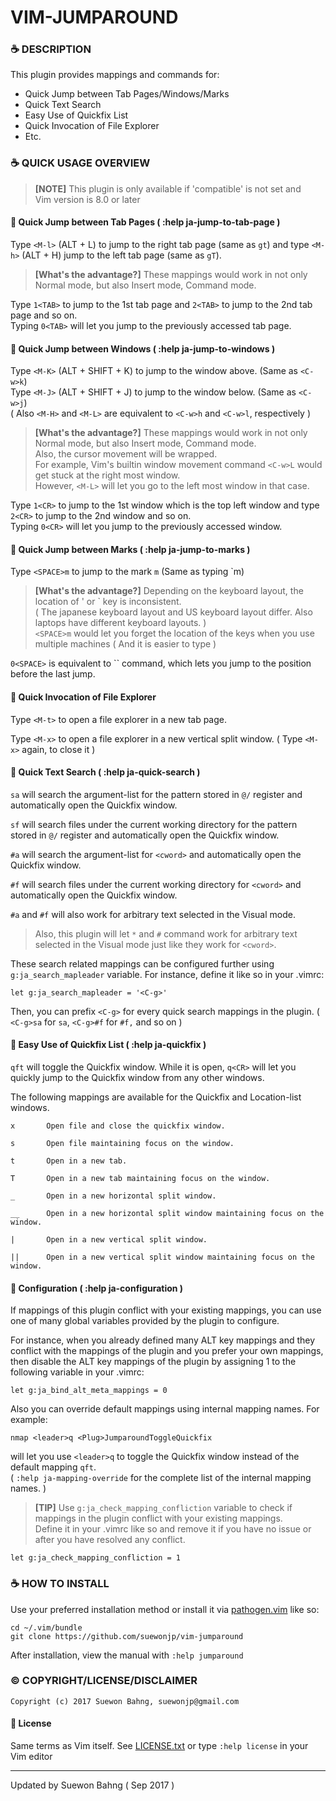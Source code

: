 # VIM-JUMPAROUND

### :coffee: DESCRIPTION
This plugin provides mappings and commands for:

- Quick Jump between Tab Pages/Windows/Marks
- Quick Text Search
- Easy Use of Quickfix List
- Quick Invocation of File Explorer
- Etc.

### :coffee: QUICK USAGE OVERVIEW

> **[NOTE]** This plugin is only available if 'compatible' is not set and  
> Vim version is 8.0 or later

#### :small_orange_diamond: Quick Jump between Tab Pages ( :help ja-jump-to-tab-page )

Type `<M-l>` (ALT + L) to jump to the right tab page (same as `gt`) and type `<M-h>` (ALT + H) jump to the left tab page (same as `gT`).

> **[What's the advantage?]** These mappings would work in not only Normal mode, but also Insert mode, Command mode.

Type `1<TAB>` to jump to the 1st tab page and `2<TAB>` to jump to the 2nd tab page and so on.  
Typing `0<TAB>` will let you jump to the previously accessed tab page.

#### :small_orange_diamond: Quick Jump between Windows ( :help ja-jump-to-windows )

Type `<M-K>` (ALT + SHIFT + K) to jump to the window above. (Same as `<C-w>k`)  
Type `<M-J>` (ALT + SHIFT + J) to jump to the window below. (Same as `<C-w>j`)  
( Also `<M-H>` and `<M-L>` are equivalent to `<C-w>h` and `<C-w>l`, respectively )

> **[What's the advantage?]** These mappings would work in not only Normal mode, but also Insert mode, Command mode.  
> Also, the cursor movement will be wrapped.  
> For example, Vim's builtin window movement command `<C-w>L` would get stuck at the right most window.  
> However, `<M-L>` will let you go to the left most window in that case.

Type `1<CR>` to jump to the 1st window which is the top left window and type `2<CR>` to jump to the 2nd window and so on.  
Typing `0<CR>` will let you jump to the previously accessed window.

#### :small_orange_diamond: Quick Jump between Marks ( :help ja-jump-to-marks )

Type `<SPACE>m` to jump to the mark `m` (Same as typing \`m)

> **[What's the advantage?]** Depending on the keyboard layout, the location of ' or \` key is inconsistent.  
> ( The japanese keyboard layout and US keyboard layout differ. Also laptops have different keyboard layouts. )   
> `<SPACE>m` would let you forget the location of the keys when you use multiple machines ( And it is easier to type )

`0<SPACE>` is equivalent to \`\` command, which lets you jump to the position before the last jump.

#### :small_orange_diamond: Quick Invocation of File Explorer
Type `<M-t>` to open a file explorer in a new tab page.

Type `<M-x>` to open a file explorer in a new vertical split window. ( Type `<M-x>` again, to close it )

#### :small_orange_diamond: Quick Text Search ( :help ja-quick-search )
`sa` will search the argument-list for the pattern stored in `@/` register and automatically open the Quickfix window.

`sf` will search files under the current working directory for the pattern stored in `@/` register and automatically open the Quickfix window.

`#a` will search the argument-list for `<cword>` and automatically open the Quickfix window.

`#f` will search files under the current working directory for `<cword>` and automatically open the Quickfix window.

`#a` and `#f` will also work for arbitrary text selected in the Visual mode.

> Also, this plugin will let `*` and `#` command work for arbitrary text selected in the Visual mode just like they work for `<cword>`.  


These search related mappings can be configured further using `g:ja_search_mapleader` variable. For instance, define it like so in your .vimrc:

	let g:ja_search_mapleader = '<C-g>'

Then, you can prefix `<C-g>` for every quick search mappings in the plugin.
( `<C-g>sa` for `sa`, `<C-g>#f` for `#f,` and so on )

#### :small_orange_diamond: Easy Use of Quickfix List ( :help ja-quickfix )
`qft` will toggle the Quickfix window. While it is open, `q<CR>` will let you quickly jump to the Quickfix window from any other windows.

The following mappings are available for the Quickfix and Location-list windows.

    x       Open file and close the quickfix window.

    s       Open file maintaining focus on the window.

    t       Open in a new tab.

    T       Open in a new tab maintaining focus on the window.

    _       Open in a new horizontal split window.

    __      Open in a new horizontal split window maintaining focus on the window.

    |       Open in a new vertical split window.

    ||      Open in a new vertical split window maintaining focus on the window.


#### :small_orange_diamond: Configuration ( :help ja-configuration )
If mappings of this plugin conflict with your existing mappings, you can use one of many global variables provided by the plugin to configure.

For instance, when you already defined many ALT key mappings and they conflict with the mappings of the plugin and you prefer your own mappings, then disable the ALT key mappings of the plugin by assigning 1 to the following variable in your .vimrc:

    let g:ja_bind_alt_meta_mappings = 0

Also you can override default mappings using internal mapping names. For example:

    nmap <leader>q <Plug>JumparoundToggleQuickfix

will let you use `<leader>q` to toggle the Quickfix window instead of the default mapping `qft`.  
( `:help ja-mapping-override` for the complete list of the internal mapping names. )

> **[TIP]** Use `g:ja_check_mapping_confliction` variable to check if mappings in the plugin conflict with your existing mappings.  
> Define it in your .vimrc like so and remove it if you have no issue or after you have resolved any conflict.  

    let g:ja_check_mapping_confliction = 1

### :coffee: HOW TO INSTALL
Use your preferred installation method or install it via [pathogen.vim](https://github.com/tpope/vim-pathogen) like so:

    cd ~/.vim/bundle
    git clone https://github.com/suewonjp/vim-jumparound

After installation, view the manual with `:help jumparound`

### :copyright: COPYRIGHT/LICENSE/DISCLAIMER

    Copyright (c) 2017 Suewon Bahng, suewonjp@gmail.com

#### :small_orange_diamond: License

Same terms as Vim itself. See [LICENSE.txt](LICENSE.txt) or type `:help license` in your Vim editor 

* * *
Updated by Suewon Bahng ( Sep 2017 )

